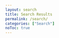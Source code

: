 ```yaml
---
layout: search
title: Search Results
permalink: /search/
categories: ["Search"]
noToc: true
---
```


